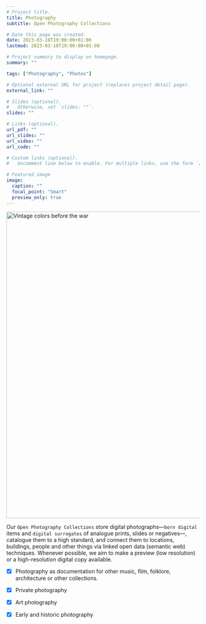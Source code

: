 ```yaml
---
# Project title.
title: Photography
subtitle: Open Photography Collections

# Date this page was created.
date: 2023-03-18T19:00:00+01:00
lastmod: 2023-03-18T19:00:00+01:00

# Project summary to display on homepage.
summary: ""

tags: ["Photography", "Photos"]

# Optional external URL for project (replaces project detail page).
external_link: ""

# Slides (optional).
#   Otherwise, set `slides: ""`.
slides: ""

# Links (optional).
url_pdf: ""
url_slides: ""
url_video: ""
url_code: ""

# Custom links (optional).
#   Uncomment line below to enable. For multiple links, use the form `[{...}, {...}, {...}]`.

# Featured image
image:
  caption: ""
  focal_point: "Smart"
  preview_only: true
---
```


<a data-flickr-embed="true" data-footer="false" href="https://www.flickr.com/photos/antaldaniel/7088757485/in/album-72157629477413164/" title="Vintage colors before the war"><img src="https://live.staticflickr.com/7250/7088757485_55dd8cc4f2_c.jpg" width="567" height="800" alt="Vintage colors before the war"/></a><script async src="//embedr.flickr.com/assets/client-code.js" charset="utf-8"></script>


Our `Open Photography Collections` store digital photographs—`born digital` items and `digital surrogates` of analogue prints, slides or negatives—, catalogue them to a high standard, and connect them to locations, buildings, people and other things via linked open data (semantic web) techniques.  Whenever possible, we aim to make a preview (low resolution) or a high-resolution digital copy available. 

- [x] Photography as documentation for other music, film, folklore, architecture or other collections.
- [x] Private photography
- [x] Art photography
- [x] Early and historic photography




